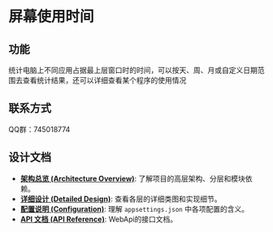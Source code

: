 # 屏幕使用时间  

## 功能
统计电脑上不同应用占据最上层窗口时的时间，可以按天、周、月或自定义日期范围去查看统计结果，还可以详细查看某个程序的使用情况  

## 联系方式
QQ群：745018774

## 设计文档

- [**架构总览 (Architecture Overview)**](./docs/architecture-overview.md): 了解项目的高层架构、分层和模块依赖。
- [**详细设计 (Detailed Design)**](./docs/detailed-design.md): 查看各层的详细类图和实现细节。
- [**配置说明 (Configuration)**](./docs/configuration.md): 理解 `appsettings.json` 中各项配置的含义。
- [**API 文档 (API Reference)**](./docs/api.md): WebApi的接口文档。